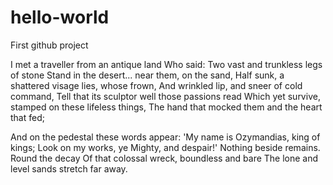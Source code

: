 # hello-world
First github project


I met a traveller from an antique land
Who said: Two vast and trunkless legs of stone
Stand in the desert... near them, on the sand,
Half sunk, a shattered visage lies, whose frown,
And wrinkled lip, and sneer of cold command,
Tell that its sculptor well those passions read
Which yet survive, stamped on these lifeless things,
The hand that mocked them and the heart that fed;

And on the pedestal these words appear:
'My name is Ozymandias, king of kings;
Look on my works, ye Mighty, and despair!'
Nothing beside remains. Round the decay
Of that colossal wreck, boundless and bare
The lone and level sands stretch far away.

